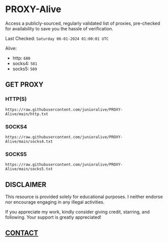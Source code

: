 # PROXY-Alive

Access a publicly-sourced, regularly validated list of proxies, pre-checked for availability to save you the hassle of verification.

Last Checked: `Saturday 06-01-2024 01:00:01 UTC`

Alive:
- http: `680`
- socks4: `581`
- socks5: `509`

## GET PROXY

### HTTP(S)

```https://raw.githubusercontent.com/junioralive/PROXY-Alive/main/http.txt```

### SOCKS4

```https://raw.githubusercontent.com/junioralive/PROXY-Alive/main/socks4.txt```

### SOCKS5

```https://raw.githubusercontent.com/junioralive/PROXY-Alive/main/socks5.txt```

## DISCLAIMER

This resource is provided solely for educational purposes. I neither endorse nor encourage engaging in any illegal activities.

If you appreciate my work, kindly consider giving credit, starring, and following. Your support is greatly appreciated! 

## [CONTACT](https://t.me/TheJuniorAlive)
